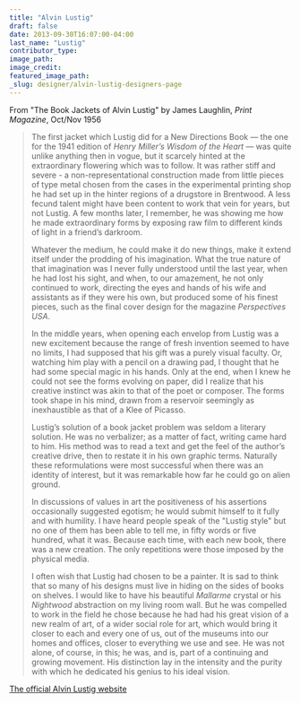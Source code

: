 ```yaml
---
title: "Alvin Lustig"
draft: false
date: 2013-09-30T16:07:00-04:00
last_name: "Lustig"
contributor_type:
image_path:
image_credit:
featured_image_path:
_slug: designer/alvin-lustig-designers-page
---
```


From "The Book Jackets of Alvin Lustig" by James Laughlin, _Print Magazine_, Oct/Nov 1956

> The first jacket which Lustig did for a New Directions Book — the one for the 1941 edition of _Henry Miller’s Wisdom of the Heart —_ was quite unlike anything then in vogue, but it scarcely hinted at the extraordinary flowering which was to follow. It was rather stiff and severe - a non-representational construction made from little pieces of type metal chosen from the cases in the experimental printing shop he had set up in the hinter regions of a drugstore in Brentwood. A less fecund talent might have been content to work that vein for years, but not Lustig. A few months later, I remember, he was showing me how he made extraordinary forms by exposing raw film to different kinds of light in a friend’s darkroom.
> 
> Whatever the medium, he could make it do new things, make it extend itself under the prodding of his imagination. What the true nature of that imagination was I never fully understood until the last year, when he had lost his sight, and when, to our amazement, he not only continued to work, directing the eyes and hands of his wife and assistants as if they were his own, but produced some of his finest pieces, such as the final cover design for the magazine _Perspectives USA_.
> 
> In the middle years, when opening each envelop from Lustig was a new excitement because the range of fresh invention seemed to have no limits, I had supposed that his gift was a purely visual faculty. Or, watching him play with a pencil on a drawing pad, I thought that he had some special magic in his hands. Only at the end, when I knew he could not see the forms evolving on paper, did I realize that his creative instinct was akin to that of the poet or composer. The forms took shape in his mind, drawn from a reservoir seemingly as inexhaustible as that of a Klee of Picasso.
> 
> Lustig’s solution of a book jacket problem was seldom a literary solution. He was no verbalizer; as a matter of fact, writing came hard to him. His method was to read a text and get the feel of the author’s creative drive, then to restate it in his own graphic terms. Naturally these reformulations were most successful when there was an identity of interest, but it was remarkable how far he could go on alien ground.
> 
> In discussions of values in art the positiveness of his assertions occasionally suggested egotism; he would submit himself to it fully and with humility. I have heard people speak of the "Lustig style" but no one of them has been able to tell me, in fifty words or five hundred, what it was. Because each time, with each new book, there was a new creation. The only repetitions were those imposed by the physical media.
> 
> I often wish that Lustig had chosen to be a painter. It is sad to think that so many of his designs must live in hiding on the sides of books on shelves. I would like to have his beautiful _Mallarme_ crystal or his _Nightwood_ abstraction on my living room wall. But he was compelled to work in the field he chose because he had had his great vision of a new realm of art, of a wider social role for art, which would bring it closer to each and every one of us, out of the museums into our homes and offices, closer to everything we use and see. He was not alone, of course, in this; he was, and is, part of a continuing and growing movement. His distinction lay in the intensity and the purity with which he dedicated his genius to his ideal vision.

[The official Alvin Lustig website](http://alvinglustig.com)

